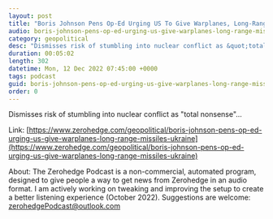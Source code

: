 ```yaml
---
layout: post
title: "Boris Johnson Pens Op-Ed Urging US To Give Warplanes, Long-Range Missiles To Ukraine"
audio: boris-johnson-pens-op-ed-urging-us-give-warplanes-long-range-missiles-ukraine-0
category: geopolitical
desc: "Dismisses risk of stumbling into nuclear conflict as &quot;total nonsense&quot;..."
duration: 00:05:02
length: 302
datetime: Mon, 12 Dec 2022 07:45:00 +0000
tags: podcast
guid: boris-johnson-pens-op-ed-urging-us-give-warplanes-long-range-missiles-ukraine-0
order: 0
---
```

Dismisses risk of stumbling into nuclear conflict as &quot;total nonsense&quot;...

Link: [https://www.zerohedge.com/geopolitical/boris-johnson-pens-op-ed-urging-us-give-warplanes-long-range-missiles-ukraine](https://www.zerohedge.com/geopolitical/boris-johnson-pens-op-ed-urging-us-give-warplanes-long-range-missiles-ukraine)

About: The Zerohedge Podcast is a non-commercial, automated program, designed to give people a way to get news from Zerohedge in an audio format.  I am actively working on tweaking and improving the setup to create a better listening experience (October 2022).  Suggestions are welcome: [zerohedgePodcast@outlook.com](mailto:zerohedgePodcast@outlook.com)